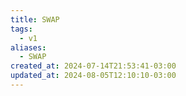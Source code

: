 ```yaml
---
title: SWAP
tags:
  - v1
aliases:
  - SWAP
created_at: 2024-07-14T21:53:41-03:00
updated_at: 2024-08-05T12:10:10-03:00
---
```


